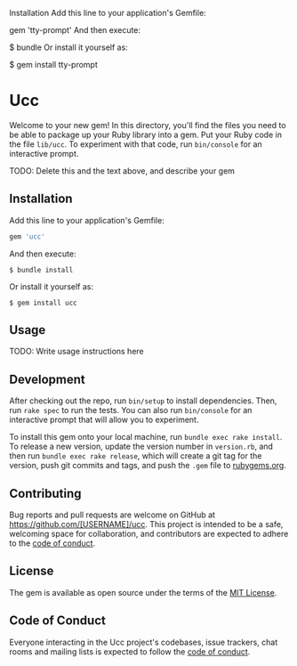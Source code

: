 Installation
Add this line to your application's Gemfile:

gem 'tty-prompt'
And then execute:

$ bundle
Or install it yourself as:

$ gem install tty-prompt











# Ucc
Welcome to your new gem! In this directory, you'll find the files you need to be able to package up your Ruby library into a gem. Put your Ruby code in the file `lib/ucc`. To experiment with that code, run `bin/console` for an interactive prompt.

TODO: Delete this and the text above, and describe your gem

## Installation

Add this line to your application's Gemfile:

```ruby
gem 'ucc'
```

And then execute:

    $ bundle install

Or install it yourself as:

    $ gem install ucc

## Usage

TODO: Write usage instructions here

## Development

After checking out the repo, run `bin/setup` to install dependencies. Then, run `rake spec` to run the tests. You can also run `bin/console` for an interactive prompt that will allow you to experiment.

To install this gem onto your local machine, run `bundle exec rake install`. To release a new version, update the version number in `version.rb`, and then run `bundle exec rake release`, which will create a git tag for the version, push git commits and tags, and push the `.gem` file to [rubygems.org](https://rubygems.org).

## Contributing

Bug reports and pull requests are welcome on GitHub at https://github.com/[USERNAME]/ucc. This project is intended to be a safe, welcoming space for collaboration, and contributors are expected to adhere to the [code of conduct](https://github.com/[USERNAME]/ucc/blob/master/CODE_OF_CONDUCT.md).


## License

The gem is available as open source under the terms of the [MIT License](https://opensource.org/licenses/MIT).

## Code of Conduct

Everyone interacting in the Ucc project's codebases, issue trackers, chat rooms and mailing lists is expected to follow the [code of conduct](https://github.com/[USERNAME]/ucc/blob/master/CODE_OF_CONDUCT.md).

